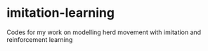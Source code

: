 # imitation-learning
Codes for my work on modelling herd movement with imitation and reinforcement learning
